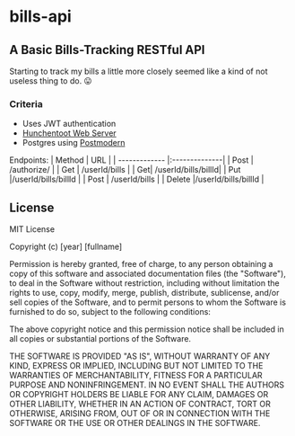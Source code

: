 # bills-api

## A Basic Bills-Tracking RESTful API

Starting to track my bills a little more closely seemed like a
kind of not useless thing to do. :stuck_out_tongue:

### Criteria

* Uses JWT authentication
* [Hunchentoot Web Server](https://edicl.github.io/hunchentoot/)
* Postgres using [Postmodern](https://marijnhaverbeke.nl/postmodern/) 

Endpoints:
| Method      | URL           | 
| ------------- |:--------------| 
| Post   | /authorize/   | 
| Get     | /userId/bills      | 
| Get| /userId/bills/billId| 
| Put    |/userId/bills/billId   | 
| Post   |  /userId/bills  | 
| Delete   |/userId/bills/billId   | 
## License

MIT License

Copyright (c) [year] [fullname]

Permission is hereby granted, free of charge, to any person obtaining a copy
of this software and associated documentation files (the "Software"), to deal
in the Software without restriction, including without limitation the rights
to use, copy, modify, merge, publish, distribute, sublicense, and/or sell
copies of the Software, and to permit persons to whom the Software is
furnished to do so, subject to the following conditions:

The above copyright notice and this permission notice shall be included in all
copies or substantial portions of the Software.

THE SOFTWARE IS PROVIDED "AS IS", WITHOUT WARRANTY OF ANY KIND, EXPRESS OR
IMPLIED, INCLUDING BUT NOT LIMITED TO THE WARRANTIES OF MERCHANTABILITY,
FITNESS FOR A PARTICULAR PURPOSE AND NONINFRINGEMENT. IN NO EVENT SHALL THE
AUTHORS OR COPYRIGHT HOLDERS BE LIABLE FOR ANY CLAIM, DAMAGES OR OTHER
LIABILITY, WHETHER IN AN ACTION OF CONTRACT, TORT OR OTHERWISE, ARISING FROM,
OUT OF OR IN CONNECTION WITH THE SOFTWARE OR THE USE OR OTHER DEALINGS IN THE
SOFTWARE.

